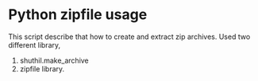 # Python zipfile usage
This script describe that how to create and extract zip archives.
Used two different library, 
1) shuthil.make_archive
2) zipfile library.
